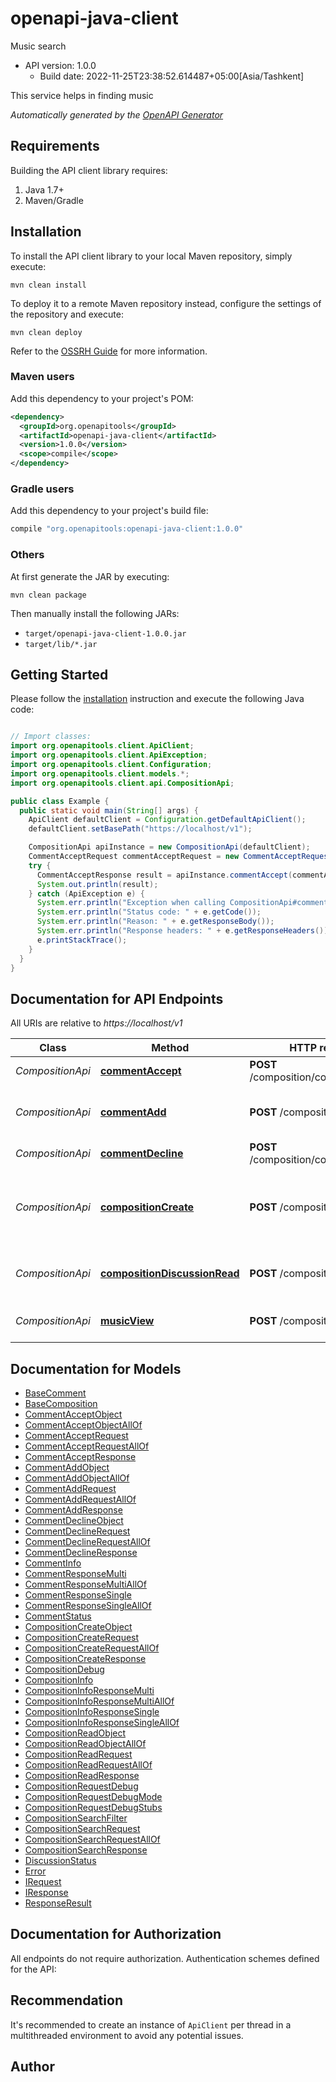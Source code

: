 # openapi-java-client

Music search
- API version: 1.0.0
  - Build date: 2022-11-25T23:38:52.614487+05:00[Asia/Tashkent]

This service helps in finding music


*Automatically generated by the [OpenAPI Generator](https://openapi-generator.tech)*


## Requirements

Building the API client library requires:
1. Java 1.7+
2. Maven/Gradle

## Installation

To install the API client library to your local Maven repository, simply execute:

```shell
mvn clean install
```

To deploy it to a remote Maven repository instead, configure the settings of the repository and execute:

```shell
mvn clean deploy
```

Refer to the [OSSRH Guide](http://central.sonatype.org/pages/ossrh-guide.html) for more information.

### Maven users

Add this dependency to your project's POM:

```xml
<dependency>
  <groupId>org.openapitools</groupId>
  <artifactId>openapi-java-client</artifactId>
  <version>1.0.0</version>
  <scope>compile</scope>
</dependency>
```

### Gradle users

Add this dependency to your project's build file:

```groovy
compile "org.openapitools:openapi-java-client:1.0.0"
```

### Others

At first generate the JAR by executing:

```shell
mvn clean package
```

Then manually install the following JARs:

* `target/openapi-java-client-1.0.0.jar`
* `target/lib/*.jar`

## Getting Started

Please follow the [installation](#installation) instruction and execute the following Java code:

```java

// Import classes:
import org.openapitools.client.ApiClient;
import org.openapitools.client.ApiException;
import org.openapitools.client.Configuration;
import org.openapitools.client.models.*;
import org.openapitools.client.api.CompositionApi;

public class Example {
  public static void main(String[] args) {
    ApiClient defaultClient = Configuration.getDefaultApiClient();
    defaultClient.setBasePath("https://localhost/v1");

    CompositionApi apiInstance = new CompositionApi(defaultClient);
    CommentAcceptRequest commentAcceptRequest = new CommentAcceptRequest(); // CommentAcceptRequest | Request body
    try {
      CommentAcceptResponse result = apiInstance.commentAccept(commentAcceptRequest);
      System.out.println(result);
    } catch (ApiException e) {
      System.err.println("Exception when calling CompositionApi#commentAccept");
      System.err.println("Status code: " + e.getCode());
      System.err.println("Reason: " + e.getResponseBody());
      System.err.println("Response headers: " + e.getResponseHeaders());
      e.printStackTrace();
    }
  }
}

```

## Documentation for API Endpoints

All URIs are relative to *https://localhost/v1*

Class | Method | HTTP request | Description
------------ | ------------- | ------------- | -------------
*CompositionApi* | [**commentAccept**](docs/CompositionApi.md#commentAccept) | **POST** /composition/comment/accept | Accepts comment
*CompositionApi* | [**commentAdd**](docs/CompositionApi.md#commentAdd) | **POST** /composition/comment | Adds comment to composition discussion
*CompositionApi* | [**commentDecline**](docs/CompositionApi.md#commentDecline) | **POST** /composition/comment/decline | Declines comment
*CompositionApi* | [**compositionCreate**](docs/CompositionApi.md#compositionCreate) | **POST** /composition/create | Creates a music composition and creates a new discussion
*CompositionApi* | [**compositionDiscussionRead**](docs/CompositionApi.md#compositionDiscussionRead) | **POST** /composition/discussion | Reads the music composition discussion
*CompositionApi* | [**musicView**](docs/CompositionApi.md#musicView) | **POST** /composition/search | Searches a music composition


## Documentation for Models

 - [BaseComment](docs/BaseComment.md)
 - [BaseComposition](docs/BaseComposition.md)
 - [CommentAcceptObject](docs/CommentAcceptObject.md)
 - [CommentAcceptObjectAllOf](docs/CommentAcceptObjectAllOf.md)
 - [CommentAcceptRequest](docs/CommentAcceptRequest.md)
 - [CommentAcceptRequestAllOf](docs/CommentAcceptRequestAllOf.md)
 - [CommentAcceptResponse](docs/CommentAcceptResponse.md)
 - [CommentAddObject](docs/CommentAddObject.md)
 - [CommentAddObjectAllOf](docs/CommentAddObjectAllOf.md)
 - [CommentAddRequest](docs/CommentAddRequest.md)
 - [CommentAddRequestAllOf](docs/CommentAddRequestAllOf.md)
 - [CommentAddResponse](docs/CommentAddResponse.md)
 - [CommentDeclineObject](docs/CommentDeclineObject.md)
 - [CommentDeclineRequest](docs/CommentDeclineRequest.md)
 - [CommentDeclineRequestAllOf](docs/CommentDeclineRequestAllOf.md)
 - [CommentDeclineResponse](docs/CommentDeclineResponse.md)
 - [CommentInfo](docs/CommentInfo.md)
 - [CommentResponseMulti](docs/CommentResponseMulti.md)
 - [CommentResponseMultiAllOf](docs/CommentResponseMultiAllOf.md)
 - [CommentResponseSingle](docs/CommentResponseSingle.md)
 - [CommentResponseSingleAllOf](docs/CommentResponseSingleAllOf.md)
 - [CommentStatus](docs/CommentStatus.md)
 - [CompositionCreateObject](docs/CompositionCreateObject.md)
 - [CompositionCreateRequest](docs/CompositionCreateRequest.md)
 - [CompositionCreateRequestAllOf](docs/CompositionCreateRequestAllOf.md)
 - [CompositionCreateResponse](docs/CompositionCreateResponse.md)
 - [CompositionDebug](docs/CompositionDebug.md)
 - [CompositionInfo](docs/CompositionInfo.md)
 - [CompositionInfoResponseMulti](docs/CompositionInfoResponseMulti.md)
 - [CompositionInfoResponseMultiAllOf](docs/CompositionInfoResponseMultiAllOf.md)
 - [CompositionInfoResponseSingle](docs/CompositionInfoResponseSingle.md)
 - [CompositionInfoResponseSingleAllOf](docs/CompositionInfoResponseSingleAllOf.md)
 - [CompositionReadObject](docs/CompositionReadObject.md)
 - [CompositionReadObjectAllOf](docs/CompositionReadObjectAllOf.md)
 - [CompositionReadRequest](docs/CompositionReadRequest.md)
 - [CompositionReadRequestAllOf](docs/CompositionReadRequestAllOf.md)
 - [CompositionReadResponse](docs/CompositionReadResponse.md)
 - [CompositionRequestDebug](docs/CompositionRequestDebug.md)
 - [CompositionRequestDebugMode](docs/CompositionRequestDebugMode.md)
 - [CompositionRequestDebugStubs](docs/CompositionRequestDebugStubs.md)
 - [CompositionSearchFilter](docs/CompositionSearchFilter.md)
 - [CompositionSearchRequest](docs/CompositionSearchRequest.md)
 - [CompositionSearchRequestAllOf](docs/CompositionSearchRequestAllOf.md)
 - [CompositionSearchResponse](docs/CompositionSearchResponse.md)
 - [DiscussionStatus](docs/DiscussionStatus.md)
 - [Error](docs/Error.md)
 - [IRequest](docs/IRequest.md)
 - [IResponse](docs/IResponse.md)
 - [ResponseResult](docs/ResponseResult.md)


## Documentation for Authorization

All endpoints do not require authorization.
Authentication schemes defined for the API:

## Recommendation

It's recommended to create an instance of `ApiClient` per thread in a multithreaded environment to avoid any potential issues.

## Author



